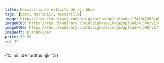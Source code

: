 ```yaml
---
title: Mascarilla de extracto de ajo 56oz
tags: [post, NutriHair, mascarilla]
image: https://res.cloudinary.com/dvoigkose/image/upload/v1741042365/WhatsApp_Image_2025-02-13_at_12.09.50_1_vshej0.jpg
imageW300: https://res.cloudinary.com/dvoigkose/image/upload/w_300/v1741042365/WhatsApp_Image_2025-02-13_at_12.09.50_1_vshej0.jpg
imageW600: https://res.cloudinary.com/dvoigkose/image/upload/w_600/v1741042365/WhatsApp_Image_2025-02-13_at_12.09.50_1_vshej0.jpg
imageAlt: placeholder
price: 39.99
id: 27
---
```


{% include 'button.njk' %}